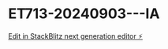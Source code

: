 # ET713-20240903---IA

[Edit in StackBlitz next generation editor ⚡️](https://stackblitz.com/~/github.com/ismayaz16/ET713-20240903---IA)